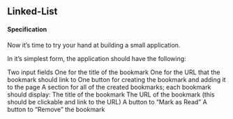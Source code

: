 ## Linked-List

#### Specification
Now it’s time to try your hand at building a small application.

In it’s simplest form, the application should have the following:

Two input fields
One for the title of the bookmark
One for the URL that the bookmark should link to
One button for creating the bookmark and adding it to the page
A section for all of the created bookmarks; each bookmark should display:
The title of the bookmark
The URL of the bookmark (this should be clickable and link to the URL)
A button to “Mark as Read”
A button to “Remove” the bookmark
